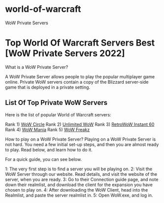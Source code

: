 # world-of-warcraft
WoW Private Servers

# Top World Of Warcraft Servers Best [WoW Private Servers 2022]

What is a WoW Private Server?

A WoW Private Server allows people to play the popular multiplayer game online. Private WoW servers contain a copy of the Blizzard server-side game that is deployed in a private setting.

## List Of Top Private WoW Servers
Here is the list of popular World of Warcraft servers:

Rank 1) [WoW Circle](https://wowcircle.net/en)
Rank 2) [Unlimited WoW](https://unlimited-wow.com)
Rank 3) [RetroWoW Instant 60](https://retrowow.gg)
Rank 4) [WoW Mania](https://www.wow-mania.com)
Rank 5) [WoW Freakz](https://www.wow-freakz.com) 

How to play on a WoW Private Server?
Playing on a WoW Private Server is not hard. You need a few initial set-up steps, and then you are almost ready to play. Read below, and learn how to do it.

For a quick guide, you can see below.

1: The very first step is to find a server you will be playing on.
2: Visit the WoW Server through our website. Read details, and visit the website of the server, when you are ready.
3: Go to their Connection guide page, and note down their realmlist, and download the client for the expansion you have chosen to play on.
4: After downloading the WoW Client, head into the Realmlist, and paste the server realmlist in.
5: Open WoW.exe, and log in.
